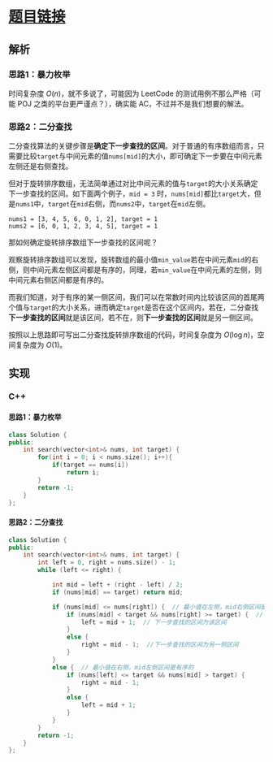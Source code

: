 # [题目链接](https://leetcode-cn.com/problems/search-in-rotated-sorted-array/)

## 解析

### 思路1：暴力枚举

时间复杂度 $O(n)$，就不多说了，可能因为 LeetCode 的测试用例不那么严格（可能 POJ 之类的平台更严谨点？），确实能 AC，不过并不是我们想要的解法。

### 思路2：二分查找

二分查找算法的关键步骤是**确定下一步查找的区间**。对于普通的有序数组而言，只需要比较`target`与中间元素的值`nums[mid]`的大小，即可确定下一步要在中间元素左侧还是右侧查找。

但对于旋转排序数组，无法简单通过对比中间元素的值与`target`的大小关系确定下一步查找的区间。如下面两个例子，`mid = 3` 时，`nums[mid]`都比`target`大，但是`nums1`中，`target`在`mid`右侧，而`nums2`中，`target`在`mid`左侧。
```
nums1 = [3, 4, 5, 6, 0, 1, 2], target = 1
nums2 = [6, 0, 1, 2, 3, 4, 5], target = 1
```

那如何确定旋转排序数组下一步查找的区间呢？

观察旋转排序数组可以发现，旋转数组的最小值`min_value`若在中间元素`mid`的右侧，则中间元素左侧区间都是有序的，同理，若`min_value`在中间元素的左侧，则中间元素右侧区间都是有序的。

而我们知道，对于有序的某一侧区间，我们可以在常数时间内比较该区间的首尾两个值与`target`的大小关系，进而确定`target`是否在这个区间内，若在，二分查找**下一步查找的区间**就是该区间，若不在，则**下一步查找的区间**就是另一侧区间。

按照以上思路即可写出二分查找旋转排序数组的代码，时间复杂度为 $O(\log n)$，空间复杂度为 $O(1)$。

## 实现

### C++

#### 思路1：暴力枚举

```C++
class Solution {
public:
    int search(vector<int>& nums, int target) {
        for(int i = 0; i < nums.size(); i++){
            if(target == nums[i])
                return i;
        }
        return -1;
    }
};
```

#### 思路2：二分查找

```C++
class Solution {
public:
    int search(vector<int>& nums, int target) {
        int left = 0, right = nums.size() - 1;
        while (left <= right) {

            int mid = left + (right - left) / 2;
            if (nums[mid] == target) return mid;

            if (nums[mid] <= nums[right]) {  // 最小值在左侧，mid右侧区间是有序的
                if (nums[mid] < target && nums[right] >= target) {  // 比较该区间的首尾两个值与`target`的大小关系
                    left = mid + 1;  // 下一步查找的区间为该区间
                }
                else {
                    right = mid - 1;  //下一步查找的区间为另一侧区间
                }                
            }
            else {  // 最小值在右侧，mid左侧区间是有序的
                if (nums[left] <= target && nums[mid] > target) {
                    right = mid - 1;
                }
                else {
                    left = mid + 1;
                }
            }
        }
        return -1;
    }
};
```
